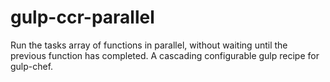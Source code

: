# gulp-ccr-parallel
Run the tasks array of functions in parallel, without waiting until the previous function has completed. A cascading configurable gulp recipe for gulp-chef.